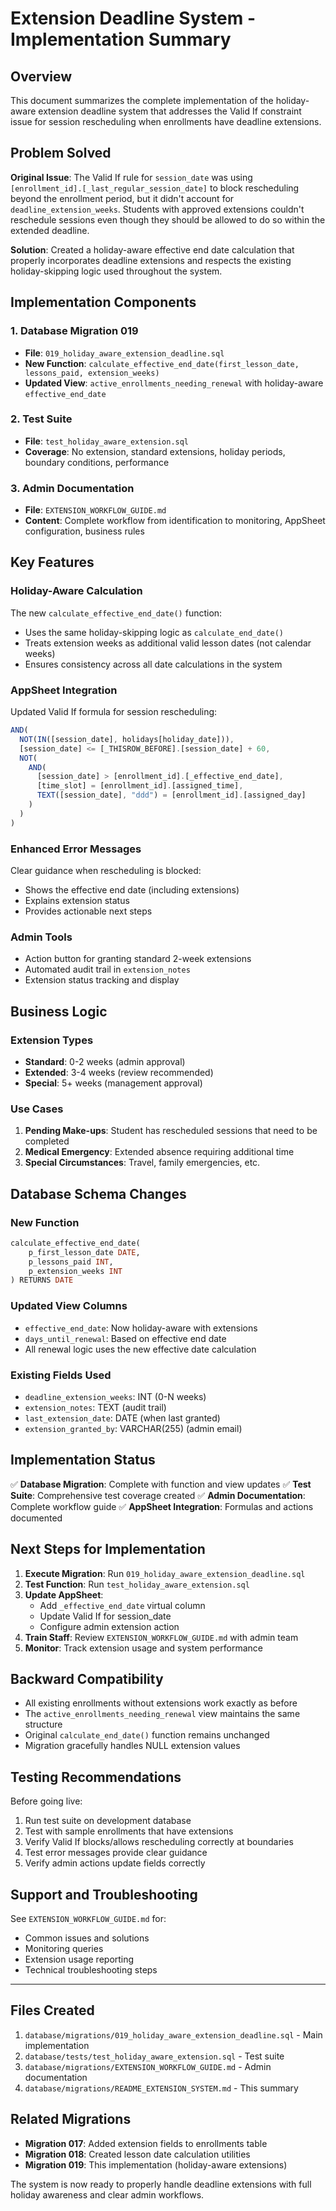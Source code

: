 # Extension Deadline System - Implementation Summary

## Overview

This document summarizes the complete implementation of the holiday-aware extension deadline system that addresses the Valid If constraint issue for session rescheduling when enrollments have deadline extensions.

## Problem Solved

**Original Issue**: The Valid If rule for `session_date` was using `[enrollment_id].[_last_regular_session_date]` to block rescheduling beyond the enrollment period, but it didn't account for `deadline_extension_weeks`. Students with approved extensions couldn't reschedule sessions even though they should be allowed to do so within the extended deadline.

**Solution**: Created a holiday-aware effective end date calculation that properly incorporates deadline extensions and respects the existing holiday-skipping logic used throughout the system.

## Implementation Components

### 1. Database Migration 019
- **File**: `019_holiday_aware_extension_deadline.sql`
- **New Function**: `calculate_effective_end_date(first_lesson_date, lessons_paid, extension_weeks)`
- **Updated View**: `active_enrollments_needing_renewal` with holiday-aware `effective_end_date`

### 2. Test Suite
- **File**: `test_holiday_aware_extension.sql`
- **Coverage**: No extension, standard extensions, holiday periods, boundary conditions, performance

### 3. Admin Documentation
- **File**: `EXTENSION_WORKFLOW_GUIDE.md`
- **Content**: Complete workflow from identification to monitoring, AppSheet configuration, business rules

## Key Features

### Holiday-Aware Calculation
The new `calculate_effective_end_date()` function:
- Uses the same holiday-skipping logic as `calculate_end_date()`
- Treats extension weeks as additional valid lesson dates (not calendar weeks)
- Ensures consistency across all date calculations in the system

### AppSheet Integration
Updated Valid If formula for session rescheduling:
```javascript
AND(
  NOT(IN([session_date], holidays[holiday_date])),
  [session_date] <= [_THISROW_BEFORE].[session_date] + 60,
  NOT(
    AND(
      [session_date] > [enrollment_id].[_effective_end_date],
      [time_slot] = [enrollment_id].[assigned_time],
      TEXT([session_date], "ddd") = [enrollment_id].[assigned_day]
    )
  )
)
```

### Enhanced Error Messages
Clear guidance when rescheduling is blocked:
- Shows the effective end date (including extensions)
- Explains extension status
- Provides actionable next steps

### Admin Tools
- Action button for granting standard 2-week extensions
- Automated audit trail in `extension_notes`
- Extension status tracking and display

## Business Logic

### Extension Types
- **Standard**: 0-2 weeks (admin approval)
- **Extended**: 3-4 weeks (review recommended)
- **Special**: 5+ weeks (management approval)

### Use Cases
1. **Pending Make-ups**: Student has rescheduled sessions that need to be completed
2. **Medical Emergency**: Extended absence requiring additional time
3. **Special Circumstances**: Travel, family emergencies, etc.

## Database Schema Changes

### New Function
```sql
calculate_effective_end_date(
    p_first_lesson_date DATE,
    p_lessons_paid INT,
    p_extension_weeks INT
) RETURNS DATE
```

### Updated View Columns
- `effective_end_date`: Now holiday-aware with extensions
- `days_until_renewal`: Based on effective end date
- All renewal logic uses the new effective date calculation

### Existing Fields Used
- `deadline_extension_weeks`: INT (0-N weeks)
- `extension_notes`: TEXT (audit trail)
- `last_extension_date`: DATE (when last granted)
- `extension_granted_by`: VARCHAR(255) (admin email)

## Implementation Status

✅ **Database Migration**: Complete with function and view updates
✅ **Test Suite**: Comprehensive test coverage created
✅ **Admin Documentation**: Complete workflow guide
✅ **AppSheet Integration**: Formulas and actions documented

## Next Steps for Implementation

1. **Execute Migration**: Run `019_holiday_aware_extension_deadline.sql`
2. **Test Function**: Run `test_holiday_aware_extension.sql`
3. **Update AppSheet**:
   - Add `_effective_end_date` virtual column
   - Update Valid If for session_date
   - Configure admin extension action
4. **Train Staff**: Review `EXTENSION_WORKFLOW_GUIDE.md` with admin team
5. **Monitor**: Track extension usage and system performance

## Backward Compatibility

- All existing enrollments without extensions work exactly as before
- The `active_enrollments_needing_renewal` view maintains the same structure
- Original `calculate_end_date()` function remains unchanged
- Migration gracefully handles NULL extension values

## Testing Recommendations

Before going live:
1. Run test suite on development database
2. Test with sample enrollments that have extensions
3. Verify Valid If blocks/allows rescheduling correctly at boundaries
4. Test error messages provide clear guidance
5. Verify admin actions update fields correctly

## Support and Troubleshooting

See `EXTENSION_WORKFLOW_GUIDE.md` for:
- Common issues and solutions
- Monitoring queries
- Extension usage reporting
- Technical troubleshooting steps

---

## Files Created

1. `database/migrations/019_holiday_aware_extension_deadline.sql` - Main implementation
2. `database/tests/test_holiday_aware_extension.sql` - Test suite
3. `database/migrations/EXTENSION_WORKFLOW_GUIDE.md` - Admin documentation
4. `database/migrations/README_EXTENSION_SYSTEM.md` - This summary

## Related Migrations

- **Migration 017**: Added extension fields to enrollments table
- **Migration 018**: Created lesson date calculation utilities
- **Migration 019**: This implementation (holiday-aware extensions)

The system is now ready to properly handle deadline extensions with full holiday awareness and clear admin workflows.
